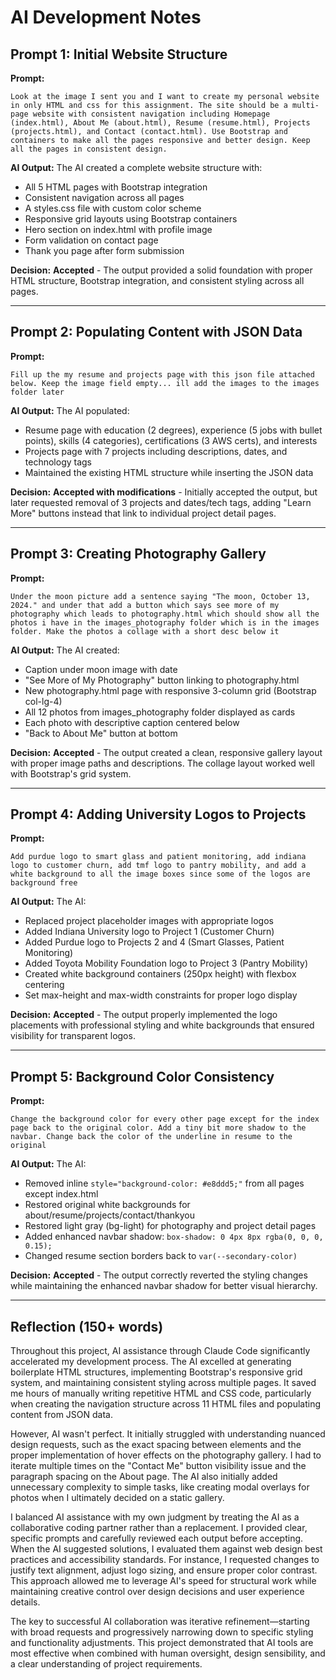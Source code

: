 # AI Development Notes

## Prompt 1: Initial Website Structure

**Prompt:**
```
Look at the image I sent you and I want to create my personal website in only HTML and css for this assignment. The site should be a multi-page website with consistent navigation including Homepage (index.html), About Me (about.html), Resume (resume.html), Projects (projects.html), and Contact (contact.html). Use Bootstrap and containers to make all the pages responsive and better design. Keep all the pages in consistent design.
```

**AI Output:**
The AI created a complete website structure with:
- All 5 HTML pages with Bootstrap integration
- Consistent navigation across all pages
- A styles.css file with custom color scheme
- Responsive grid layouts using Bootstrap containers
- Hero section on index.html with profile image
- Form validation on contact page
- Thank you page after form submission

**Decision:** **Accepted** - The output provided a solid foundation with proper HTML structure, Bootstrap integration, and consistent styling across all pages.

---

## Prompt 2: Populating Content with JSON Data

**Prompt:**
```
Fill up the my resume and projects page with this json file attached below. Keep the image field empty... ill add the images to the images folder later
```

**AI Output:**
The AI populated:
- Resume page with education (2 degrees), experience (5 jobs with bullet points), skills (4 categories), certifications (3 AWS certs), and interests
- Projects page with 7 projects including descriptions, dates, and technology tags
- Maintained the existing HTML structure while inserting the JSON data

**Decision:** **Accepted with modifications** - Initially accepted the output, but later requested removal of 3 projects and dates/tech tags, adding "Learn More" buttons instead that link to individual project detail pages.

---

## Prompt 3: Creating Photography Gallery

**Prompt:**
```
Under the moon picture add a sentence saying "The moon, October 13, 2024." and under that add a button which says see more of my photography which leads to photography.html which should show all the photos i have in the images_photography folder which is in the images folder. Make the photos a collage with a short desc below it
```

**AI Output:**
The AI created:
- Caption under moon image with date
- "See More of My Photography" button linking to photography.html
- New photography.html page with responsive 3-column grid (Bootstrap col-lg-4)
- All 12 photos from images_photography folder displayed as cards
- Each photo with descriptive caption centered below
- "Back to About Me" button at bottom

**Decision:** **Accepted** - The output created a clean, responsive gallery layout with proper image paths and descriptions. The collage layout worked well with Bootstrap's grid system.

---

## Prompt 4: Adding University Logos to Projects

**Prompt:**
```
Add purdue logo to smart glass and patient monitoring, add indiana logo to customer churn, add tmf logo to pantry mobility, and add a white background to all the image boxes since some of the logos are background free
```

**AI Output:**
The AI:
- Replaced project placeholder images with appropriate logos
- Added Indiana University logo to Project 1 (Customer Churn)
- Added Purdue logo to Projects 2 and 4 (Smart Glasses, Patient Monitoring)
- Added Toyota Mobility Foundation logo to Project 3 (Pantry Mobility)
- Created white background containers (250px height) with flexbox centering
- Set max-height and max-width constraints for proper logo display

**Decision:** **Accepted** - The output properly implemented the logo placements with professional styling and white backgrounds that ensured visibility for transparent logos.

---

## Prompt 5: Background Color Consistency

**Prompt:**
```
Change the background color for every other page except for the index page back to the original color. Add a tiny bit more shadow to the navbar. Change back the color of the underline in resume to the original
```

**AI Output:**
The AI:
- Removed inline `style="background-color: #e8ddd5;"` from all pages except index.html
- Restored original white backgrounds for about/resume/projects/contact/thankyou
- Restored light gray (bg-light) for photography and project detail pages
- Added enhanced navbar shadow: `box-shadow: 0 4px 8px rgba(0, 0, 0, 0.15);`
- Changed resume section borders back to `var(--secondary-color)`

**Decision:** **Accepted** - The output correctly reverted the styling changes while maintaining the enhanced navbar shadow for better visual hierarchy.

---

## Reflection (150+ words)

Throughout this project, AI assistance through Claude Code significantly accelerated my development process. The AI excelled at generating boilerplate HTML structures, implementing Bootstrap's responsive grid system, and maintaining consistent styling across multiple pages. It saved me hours of manually writing repetitive HTML and CSS code, particularly when creating the navigation structure across 11 HTML files and populating content from JSON data.

However, AI wasn't perfect. It initially struggled with understanding nuanced design requests, such as the exact spacing between elements and the proper implementation of hover effects on the photography gallery. I had to iterate multiple times on the "Contact Me" button visibility issue and the paragraph spacing on the About page. The AI also initially added unnecessary complexity to simple tasks, like creating modal overlays for photos when I ultimately decided on a static gallery.

I balanced AI assistance with my own judgment by treating the AI as a collaborative coding partner rather than a replacement. I provided clear, specific prompts and carefully reviewed each output before accepting. When the AI suggested solutions, I evaluated them against web design best practices and accessibility standards. For instance, I requested changes to justify text alignment, adjust logo sizing, and ensure proper color contrast. This approach allowed me to leverage AI's speed for structural work while maintaining creative control over design decisions and user experience details.

The key to successful AI collaboration was iterative refinement—starting with broad requests and progressively narrowing down to specific styling and functionality adjustments. This project demonstrated that AI tools are most effective when combined with human oversight, design sensibility, and a clear understanding of project requirements.
